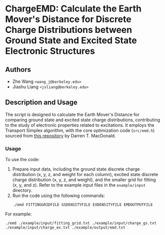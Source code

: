 # ChargeEMD: Calculate the Earth Mover's Distance for Discrete Charge Distributions between Ground State and Excited State Electronic Structures

## Authors 
- Zhe Wang `<wang_j@berkeley.edu>`
- Jiashu Liang `<jsliang@berkeley.edu>`

## Description and Usage
The script is designed to calculate the Earth Mover's Distance for comparing ground state and excited state charge distributions, contributing to the study of electronic properties related to excitations. It employs the Transport Simplex algorithm, with the core optimization code (`src/emd.h`) sourced from [this repository](https://github.com/engine99/transport-simplex) by Darren T. MacDonald.

### Usage
To use the code:
1. Prepare input data, including the ground state discrete charge distribution (x, y, z, and weight for each column), excited state discrete charge distribution (x, y, z, and weight), and the smaller grid for fitting (x, y, and z). Refer to the example input files in the `example/input` directory.
2. Run the code using the following commands:
   ```shell
   ./emd FITTINGGRIDFILE GSDENSITYFILE EXDENSITYFILE EMDOUTPUTFILE

For example:
   ```shell
   ./emd ./example/input/fitting_grid.txt ./example/input/charge_gs.txt ./example/input/charge_ex.txt ./example/output/emd.txt
